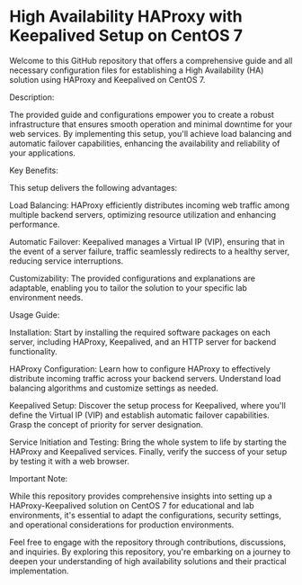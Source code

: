 # High Availability HAProxy with Keepalived Setup on CentOS 7

Welcome to this GitHub repository that offers a comprehensive guide and all necessary configuration files for establishing a High Availability (HA) solution using HAProxy and Keepalived on CentOS 7.

Description:

The provided guide and configurations empower you to create a robust infrastructure that ensures smooth operation and minimal downtime for your web services. By implementing this setup, you'll achieve load balancing and automatic failover capabilities, enhancing the availability and reliability of your applications.

Key Benefits:

This setup delivers the following advantages:

Load Balancing: HAProxy efficiently distributes incoming web traffic among multiple backend servers, optimizing resource utilization and enhancing performance.

Automatic Failover: Keepalived manages a Virtual IP (VIP), ensuring that in the event of a server failure, traffic seamlessly redirects to a healthy server, reducing service interruptions.

Customizability: The provided configurations and explanations are adaptable, enabling you to tailor the solution to your specific lab environment needs.

Usage Guide:

Installation: Start by installing the required software packages on each server, including HAProxy, Keepalived, and an HTTP server for backend functionality.

HAProxy Configuration: Learn how to configure HAProxy to effectively distribute incoming traffic across your backend servers. Understand load balancing algorithms and customize settings as needed.

Keepalived Setup: Discover the setup process for Keepalived, where you'll define the Virtual IP (VIP) and establish automatic failover capabilities. Grasp the concept of priority for server designation.

Service Initiation and Testing: Bring the whole system to life by starting the HAProxy and Keepalived services. Finally, verify the success of your setup by testing it with a web browser.

Important Note:

While this repository provides comprehensive insights into setting up a HAProxy-Keepalived solution on CentOS 7 for educational and lab environments, it's essential to adapt the configurations, security settings, and operational considerations for production environments.

Feel free to engage with the repository through contributions, discussions, and inquiries. By exploring this repository, you're embarking on a journey to deepen your understanding of high availability solutions and their practical implementation.
